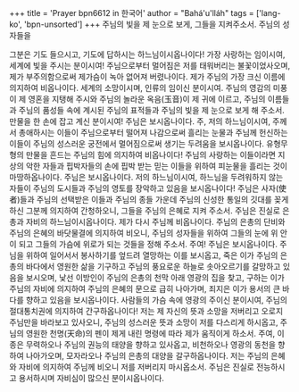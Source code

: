 +++
title = 'Prayer bpn6612 in 한국어'
author = "Bahá'u'lláh"
tags = ['lang-ko', 'bpn-unsorted']
+++
주님의 빛을 제 눈으로 보게, 그들을 지켜주소서. 주님의 성자들을

그분은 기도 들으시고, 기도에 답하시는 하느님이시옵나이다!
가장 사랑하는 임이시여, 세계에 빛을 주시는 분이시여! 주님으로부터 멀어짐은 저를 태워버리는 불꽃이었사오며, 제가 부주의함으로써 제가슴이 녹아 없어져 버렸나이다. 제가 주님의 가장 크신 이름에 의지하여 비옵나이다. 세계의 소망이시며, 인류의 임이신 분이시여. 주님의 영감의 미풍이 제 영혼을 지탱해 주시와 주님의 놀라운 옥음(玉音)이 제 귀에 이르고, 주님의 이름들과 주님의 품성들 속에 계시된 주님의 표적들과 주님의 빛을 제 눈으로 보게 해 주소서. 만물을 한 손에 잡고 계신 분이시여!
주님은 보시옵나이다. 주, 저의 하느님이시여, 주께서 총애하시는 이들이 주님으로부터 떨어져 나감으로써 흘리는 눈물과 주님께 헌신하는 이들이 주님의 성스러운 궁전에서 멀어짐으로써 생기는 두려움을 보시옵나이다. 유형무형의 만물을 흔드는 주님의 힘에 의지하여 비옵나이다! 주님의 사랑하는 이들이라면 지상의 악한 자들과 핍박자들의 손에 핍박 받는 믿는 이들을 위하여 피눈물을 흘리는 것이 마땅하옵나이다. 주님은 보시옵나이다. 저의 하느님이시여, 하느님을 두려워하지 않는 자들이 주님의 도시들과 주님의 영토를 장악하고 있음을 보시옵나이다! 주님은 사자(使者)들과 주님의 선택받은 이들과 주님의 종들 가운데 주님의 신성한 통일의 깃대를 꽂게 하신 그분께 의지하여 간청하오니, 그들을 주님의 은혜로 지켜 주소서. 주님은 진실로 은총과 자비의 하느님이시옵나이다.
제가 다시 주님께 비옵나이다. 주님의 은총의 단비와 주님의 은혜의 바닷물결에 의지하여 비오니, 주님의 성자들을 위하여 그들의 눈에 위 안이 되고 그들의 가슴에 위로가 되는 것들을 정해 주소서. 주여! 주님은 보시옵나이다. 주님을 위하여 일어서서 봉사하기를 엎드려 열망하는 이를 보시옵고, 죽은 이가 주님의 은총의 바다에서 영원한 삶을 기구하고 주님의 풍요로운 하늘로 솟아오르기를 갈망하고 있음을 보시오며, 낯선 이방인이 주님의 은총의 천막 아래 영광의 집을 찾고, 구하는 이가 주님의 자비에 의지하여 주님의 은혜의 문으로 급히 나아가며, 죄지은 이가 용서의 큰 바다를 향하고 있음을 보시옵나이다.
사람들의 가슴 속에 영광의 주이신 분이시여, 주님의 절대통치권에 의지하여 간구하옵나이다! 저는 제 자신의 뜻과 소망을 저버리고 오로지 주님만을 바라보고 있사오니, 주님의 성스러운 뜻과 소망이 저를 다스리게 하시옵고, 주님의 영원한 천명(天命)의 펜이 제게 내린 명령에 따라 제가 움직이게 하소서. 주여, 이 종은 무력하오나 주님의 권능의 태양을 향하고 있사옵고, 비천하오나 영광의 동천을 향하여 나아가오며, 모자라오나 주님의 은총의 대양을 갈구하옵나이다. 저는 주님의 은혜와 자비에 의지하여 주님께 비오니 저를 저버리지 마시옵소서.
주님은 진실로 전능하시고 용서하시며 자비심이 많으신 분이시옵나이다.

